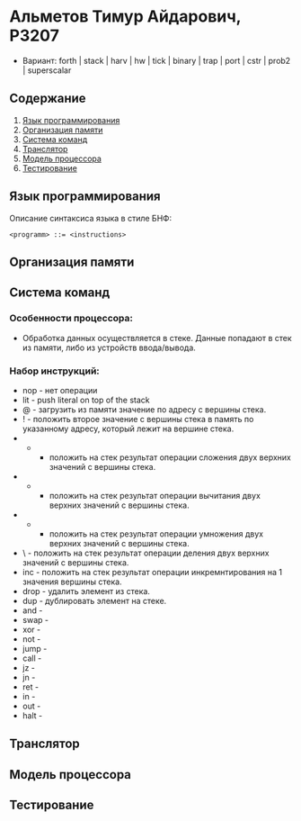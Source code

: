 # Альметов Тимур Айдарович, P3207
- Вариант:  forth | stack | harv | hw | tick | binary | trap | port | cstr | prob2 | superscalar
## Содержание
1. [Язык программирования](#язык-программирования)
2. [Организация памяти](#организация-памяти)
3. [Система команд](#система-команд)
4. [Транслятор](#транслятор)
5. [Модель процессора](#модель-процессора)
6. [Тестирование](#тестирование)

## Язык программирования
Описание синтаксиса языка в стиле БНФ:
```bnf
<programm> ::= <instructions>
```

## Организация памяти

## Система команд
### Особенности процессора:
- Обработка данных осуществляется в стеке. Данные попадают в стек из памяти, либо из устройств ввода/вывода.
### Набор инструкций:
- nop - нет операции
- lit <literal> - push literal on top of the stack
- @ - загрузить из памяти значение по адресу с вершины стека.
- ! - положить второе значение с вершины стека в память по указанному адресу, который лежит на вершине стека. 
- + - положить на стек результат операции сложения двух верхних значений с вершины стека.
- - - положить на стек результат операции вычитания двух верхних значений с вершины стека.
- * - положить на стек результат операции умножения двух верхних значений с вершины стека.
- \ - положить на стек результат операции деления двух верхних значений с вершины стека.
- inc - положить на стек результат операции инкремнтирования на 1 значения вершины стека.
- drop - удалить элемент из стека.
- dup - дублировать элемент на стеке.
- and -
- swap -
- xor -
- not -
- jump -
- call -
- jz -
- jn -
- ret -
- in -
- out -
- halt -
## Транслятор

## Модель процессора

## Тестирование
